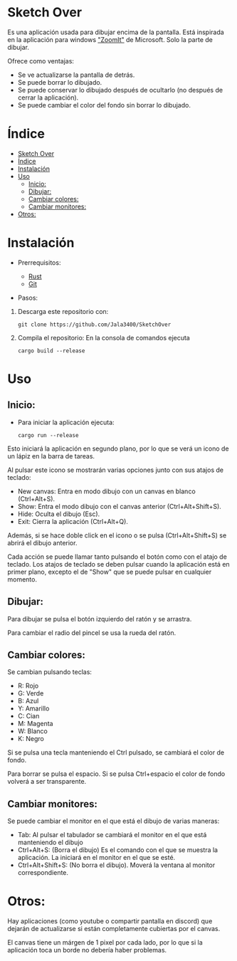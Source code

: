 # Sketch Over

Es una aplicación usada para dibujar encima de la pantalla. Está inspirada en la aplicación para windows ["ZoomIt"](https://docs.microsoft.com/en-us/sysinternals/downloads/zoomit) de Microsoft. Solo la parte de dibujar.

Ofrece como ventajas:

-   Se ve actualizarse la pantalla de detrás.
-   Se puede borrar lo dibujado.
-   Se puede conservar lo dibujado después de ocultarlo (no después de cerrar la aplicación).
-   Se puede cambiar el color del fondo sin borrar lo dibujado.

# Índice

- [Sketch Over](#sketch-over)
- [Índice](#índice)
- [Instalación](#instalación)
- [Uso](#uso)
  - [Inicio:](#inicio)
  - [Dibujar:](#dibujar)
  - [Cambiar colores:](#cambiar-colores)
  - [Cambiar monitores:](#cambiar-monitores)
- [Otros:](#otros)

# Instalación

-   Prerrequisitos:

    -   [Rust](https://www.rust-lang.org/tools/install)
    -   [Git](https://git-scm.com/downloads)

-   Pasos:

1. Descarga este repositorio con:
    ```
    git clone https://github.com/Jala3400/SketchOver
    ```
2. Compila el repositorio: En la consola de comandos ejecuta
    ```
    cargo build --release
    ```

# Uso

## Inicio:

-   Para iniciar la aplicación ejecuta:

    ```
    cargo run --release
    ```

Esto iniciará la aplicación en segundo plano, por lo que se verá un icono de un lápiz en la barra de tareas.

Al pulsar este icono se mostrarán varias opciones junto con sus atajos de teclado:

-   New canvas: Entra en modo dibujo con un canvas en blanco (Ctrl+Alt+S).
-   Show: Entra el modo dibujo con el canvas anterior (Ctrl+Alt+Shift+S).
-   Hide: Oculta el dibujo (Esc).
-   Exit: Cierra la aplicación (Ctrl+Alt+Q).

Además, si se hace doble click en el icono o se pulsa (Ctrl+Alt+Shift+S) se abrirá el dibujo anterior.

Cada acción se puede llamar tanto pulsando el botón como con el atajo de teclado.
Los atajos de teclado se deben pulsar cuando la aplicación está en primer plano, excepto el de "Show" que se puede pulsar en cualquier momento.

## Dibujar:

Para dibujar se pulsa el botón izquierdo del ratón y se arrastra.

Para cambiar el radio del pincel se usa la rueda del ratón.

## Cambiar colores:

Se cambian pulsando teclas:

-   R: Rojo
-   G: Verde
-   B: Azul
-   Y: Amarillo
-   C: Cian
-   M: Magenta
-   W: Blanco
-   K: Negro

Si se pulsa una tecla manteniendo el Ctrl pulsado, se cambiará el color de fondo.

Para borrar se pulsa el espacio. Si se pulsa Ctrl+espacio el color de fondo volverá a ser transparente.

## Cambiar monitores:

Se puede cambiar el monitor en el que está el dibujo de varias maneras:

-   Tab: Al pulsar el tabulador se cambiará el monitor en el que está manteniendo el dibujo
-   Ctrl+Alt+S: (Borra el dibujo) Es el comando con el que se muestra la aplicación. La iniciará en el monitor en el que se esté.
-   Ctrl+Alt+Shift+S: (No borra el dibujo). Moverá la ventana al monitor correspondiente.

# Otros:

Hay aplicaciones (como youtube o compartir pantalla en discord) que dejarán de actualizarse si están completamente cubiertas por el canvas.

El canvas tiene un márgen de 1 pixel por cada lado, por lo que si la aplicación toca un borde no debería haber problemas.
